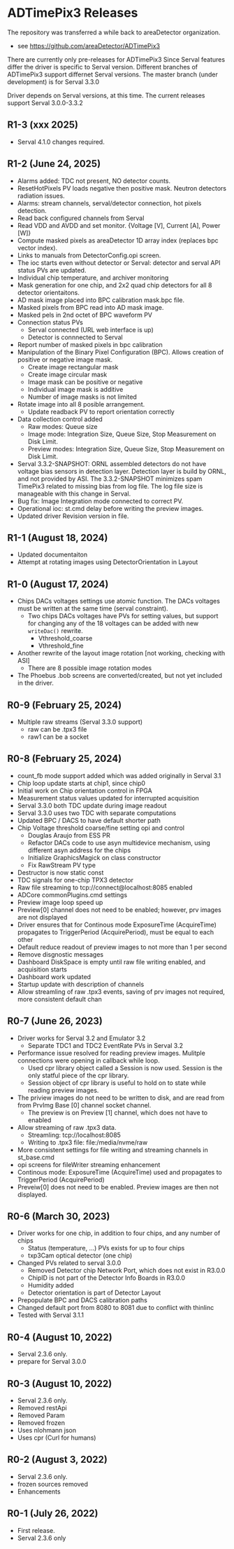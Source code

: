 ADTimePix3 Releases
==================

The repository was transferred a while back to areaDetector organization.

* see https://github.com/areaDetector/ADTimePix3

There are currently only pre-releases for ADTimePix3
Since Serval features differ the driver is specific to Serval version.
Different branches of ADTimePix3 support differnet Serval versions.
The master branch (under development) is for Serval 3.3.0

Driver depends on Serval versions, at this time. The current releases support Serval 3.0.0-3.3.2

R1-3 (xxx 2025)
--------

* Serval 4.1.0 changes required.


R1-2 (June 24, 2025)
--------

* Alarms added: TDC not present, NO detector counts.
* ResetHotPixels PV loads negative then positive mask. Neutron detectors radiation issues.
* Alarms: stream channels, serval/detector connection, hot pixels detection.
* Read back configured channels from Serval
* Read VDD and AVDD and set monitor. {Voltage [V], Current [A], Power [W]}
* Compute masked pixels as areaDetector 1D array index (replaces bpc vector index).
* Links to manuals from DetectorConfig.opi screen.
* The ioc starts even without detector or Serval: detector and serval API status PVs are updated.
* Individual chip temperature, and archiver monitoring
* Mask generation for one chip, and 2x2 quad chip detectors for all 8 detector orientaitons.
* AD mask image placed into BPC calibration mask.bpc file.
* Masked pixels from BPC read into AD mask image.
* Masked pels in 2nd octet of BPC waveform PV
* Connection status PVs
  + Serval connected (URL web interface is up)
  + Detector is connnected to Serval
* Report number of masked pixels in bpc calibration
* Manipulation of the Binary Pixel Configuration (BPC). Allows creation of positive or negative image mask.
  + Create image rectangular mask
  + Create image circular mask
  + Image mask can be positive or negative
  + Individual image mask is additive
  + Number of image masks is not limited
* Rotate image into all 8 posible arrangement.
  + Update readback PV to report orientation correctly
* Data collection control added
  + Raw modes: Queue size
  + Image mode: Integration Size, Queue Size, Stop Measurement on Disk Limit.
  + Preview modes: Integration Size, Queue Size, Stop Measurement on Disk Limit.
* Serval 3.3.2-SNAPSHOT: ORNL assembled detectors do not have voltage bias sensors in detection layer. Detection layer is build by ORNL, and not provided by ASI. The 3.3.2-SNAPSHOT minimizes spam TimePix3 related to missing bias from log file. The log file size is manageable with this change in Serval.
* Bug fix: Image Integration mode connected to correct PV.
* Operational ioc: st.cmd delay before writing the preview images.
* Updated driver Revision version in file.

R1-1 (August 18, 2024)
--------

* Updated documentaiton
* Attempt at rotating images using DetectorOrientation in Layout

R1-0 (August 17, 2024)
--------

* Chips DACs voltages settings use atomic function. The DACs voltages must be written at the same time (serval constraint).
  * Two chips DACs voltages have PVs for setting values, but support for changing any of the 18 voltages can be added with new `writeDac()` rewrite.
    * Vthreshold_coarse
    * Vthreshold_fine
* Another rewrite of the layout image rotation [not working, checking with ASI]
  * There are 8 possible image rotation modes
* The Phoebus .bob screens are converted/created, but not yet included in the driver.

R0-9 (February 25, 2024)
--------

* Multiple raw streams (Serval 3.3.0 support)
  * raw can be .tpx3 file
  * raw1 can be a socket

R0-8 (February 25, 2024)
--------

* count_fb mode support added which was added originally in Serval 3.1
* Chip loop update starts at chip1, since chip0
* Initial work on Chip orientation control in FPGA
* Measurement status values updated for interrupted acquisition
* Serval 3.3.0 both TDC update during image readout
* Serval 3.3.0 uses two TDC with separate computations
* Updated BPC / DACS to have default shorter path
* Chip Voltage threshold coarse/fine setting opi and control
  * Douglas Araujo from ESS PR
  * Refactor DACs code to use asyn multidevice mechanism, using different asyn address for the chips
  * Initialize GraphicsMagick on class constructor
  * Fix RawStream PV type
* Destructor is now static const
* TDC signals for one-chip TPX3 detector
* Raw file streaming to tcp://connect@localhost:8085 enabled
* ADCore commonPlugins.cmd settings
* Preview image loop speed up
* Preview[0] channel does not need to be enabled; however, prv images are not displayed
* Driver ensures that for Continous mode ExposureTime (AcquireTime) propagates to TriggerPeriod (AcquirePeriod), must be equal to each other
* Default reduce readout of preview images to not more than 1 per second
* Remove disgnostic messages
* Dashboard DiskSpace is empty until raw file writing enabled, and acquisition starts
* Dashboard work updated
* Startup update with description of channels
* Allow streamling of raw .tpx3 events, saving of prv images not required, more consistent default chan

R0-7 (June 26, 2023)
--------

* Driver works for Serval 3.2 and Emulator 3.2
  * Separate TDC1 and TDC2 EventRate PVs in Serval 3.2
* Performance issue resolved for reading preview images. Mulitple connections were opening in callback while loop.
  * Used cpr library object called a Session is now used. Session is the only statful piece of the cpr library.
  * Session object of cpr library is useful to hold on to state while reading preview images.
* The priview images do not need to be written to disk, and are read from from PrvImg Base [0] channel socket channel.
  * The preview is on Preview [1] channel, which does not have to enabled
* Allow streaming of raw .tpx3 data.
  * Streamling: tcp://localhost:8085
  * Writing to .tpx3 file: file:/media/nvme/raw
* More consistent settings for file writing and streaming channels in st_base.cmd
* opi screens for fileWriter streaming enhancement
* Continous mode: ExposureTime (AcquireTime) used and propagates to TriggerPeriod (AcquirePeriod)
* Preveiw[0] does not need to be enabled. Preview images are then not displayed.

R0-6 (March 30, 2023)
--------

* Driver works for one chip, in addition to four chips, and any number of chips
  * Status (temperature, ...) PVs exists for up to four chips
  * txp3Cam optical detector (one chip)
* Changed PVs related to serval 3.0.0
  * Removed Detector chip Network Port, which does not exist in R3.0.0
  * ChipID is not part of the Detector Info Boards in R3.0.0
  * Humidity added
  * Detector orientation is part of Detector Layout
* Prepopulate BPC and DACS calibration paths
* Changed default port from 8080 to 8081 due to conflict with thinlinc
* Tested with Serval 3.1.1

R0-4 (August 10, 2022)
--------

* Serval 2.3.6 only.
* prepare for Serval 3.0.0

R0-3 (August 10, 2022)
----

* Serval 2.3.6 only.
* Removed restApi
* Removed Param
* Removed frozen
* Uses nlohmann json
* Uses cpr (Curl for humans)

R0-2 (August 3, 2022)
----

* Serval 2.3.6 only.
* frozen sources removed
* Enhancements

R0-1 (July 26, 2022)
--------

* First release.
* Serval 2.3.6 only
